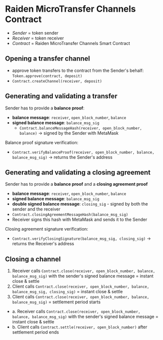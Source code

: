 # Raiden MicroTransfer Channels Contract


- _Sender_ = token sender
- _Receiver_ = token receiver
- _Contract_ = Raiden MicroTransfer Channels Smart Contract

## Opening a transfer channel



- approve token transfers to the contract from the Sender's behalf:  `Token.approve(contract, deposit)`
- `Contract.createChannel(receiver, deposit)`



## Generating and validating a transfer


Sender has to provide a **balance proof**:
- **balance message**: `receiver`, `open_block_number`, `balance`
- **signed balance message**: `balance_msg_sig`
  - `Contract.balanceMessageHash(receiver, open_block_number, balance)` -> signed by the Sender with MetaMask


Balance proof signature verification:

 - `Contract.verifyBalanceProof(receiver, open_block_number, balance, balance_msg_sig)` -> returns the Sender's address



## Generating and validating a closing agreement


Sender has to provide a **balance proof** and a **closing agreement proof**
- **balance message**: `receiver`, `open_block_number`, `balance`
- **signed balance message**: `balance_msg_sig`
- **double signed balance message**: `closing_sig` - signed by both the sender and the receiver
 - `Contract.closingAgreementMessageHash(balance_msg_sig)`
 - Receiver signs this hash with MetaMask and sends it to the Sender


Closing agreement signature verification:

- `Contract.verifyClosingSignature(balance_msg_sig, closing_sig)` -> returns the Receiver's address


## Closing a channel


1. Receiver calls `Contract.close(receiver, open_block_number, balance, balance_msg_sig)` with the sender's signed balance message = instant close & settle
2. Client calls `Contract.close(receiver, open_block_number, balance, balance_msg_sig, closing_sig)` = instant close & settle
3. Client calls `Contract.close(receiver, open_block_number, balance, balance_msg_sig)` = settlement period starts
 - a. Receiver calls `Contract.close(receiver, open_block_number, balance, balance_msg_sig)` with the sender's signed balance message = instant close & settle
 - b. Client calls `Contract.settle(receiver, open_block_number)` after settlement period ends
